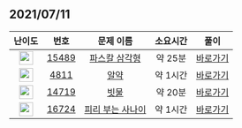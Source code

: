 ## 2021/07/11
| 난이도 | 번호 | 문제 이름 | 소요시간 | 풀이 
|:------:|:----:|:---------:|:------:|:------:|
| <img height="25px" width="25px" src="https://static.solved.ac/tier_small/6.svg"/> | [15489](https://www.acmicpc.net/problem/15489) | [파스칼 삼각형](https://www.acmicpc.net/problem/15489) | 약 25분 | [바로가기](https://github.com/MinsangKong/DailyProblem/blob/main/07-14/1.py)| 
| <img height="25px" width="25px" src="https://static.solved.ac/tier_small/11.svg"/> | [4811](https://www.acmicpc.net/problem/4811) | [알약](https://www.acmicpc.net/problem/4811) | 약 1시간 | [바로가기](https://github.com/MinsangKong/DailyProblem/blob/main/07-14/2-2.py)|
| <img height="25px" width="25px" src="https://static.solved.ac/tier_small/11.svg"/> | [14719](https://www.acmicpc.net/problem/14719) | [빗물](https://www.acmicpc.net/problem/14719) | 약 20분 | [바로가기](https://github.com/MinsangKong/DailyProblem/blob/main/07-14/3-2.py)| 
| <img height="25px" width="25px" src="https://static.solved.ac/tier_small/14.svg"/> | [16724](https://www.acmicpc.net/problem/16724) | [피리 부는 사나이](https://www.acmicpc.net/problem/16724) | 약 1시간 | [바로가기](https://github.com/MinsangKong/DailyProblem/blob/main/07-14/4.py)|
